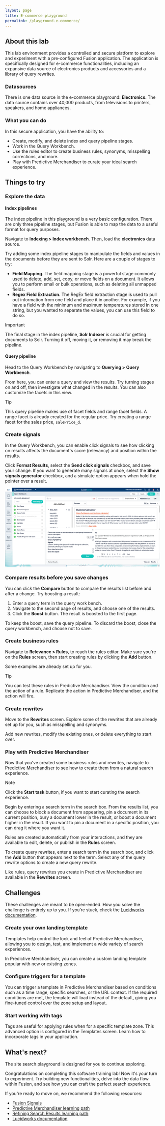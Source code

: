 ```yaml
---
layout: page
title: E-commerce playground
permalink: /playground-e-commerce/
---
```


<link rel="stylesheet" href="/lib/public/global-training.css">

## About this lab

This lab environment provides a controlled and secure platform to explore and experiment with a pre-configured Fusion application. The application is specifically designed for e-commerce functionalities, including an expansive data source of electronics products and accessories and a library of query rewrites. 


### Datasources

There is one data source in the e-commerce playground: **Electronics**. The data source contains over 40,000 products, from televisions to printers, speakers, and home appliances. 

### What you can do

In this secure application, you have the ability to:

* Create, modify, and delete index and query pipeline stages.
* Work in the Query Workbench. 
* Use the rules editor to create business rules, synonyms, misspelling corrections, and more. 
* Play with Predictive Merchandiser to curate your ideal search experience.

## Things to try

### Explore the data

#### Index pipelines

The index pipeline in this playground is a very basic configuration. There are only three pipeline stages, but Fusion is able to map the data to a useful format for query purposes.

Navigate to **Indexing > Index workbench**. Then, load the **electronics** data source. 

Try adding some index pipeline stages to manipulate the fields and values in the documents before they are sent to Solr. Here are a couple of stages to try:

* **Field Mapping**. The field mapping stage is a powerful stage commonly used to delete, add, set, copy, or move fields on a document. It allows you to perform small or bulk operations, such as deleting all unmapped fields.
* **Regex Field Extraction**. The RegEx field extraction stage is used to pull out information from one field and place it in another. For example, if you have a field with the minimum and maximum temperatures stored in one string, but you wanted to separate the values, you can use this field to do so. 

> [!IMPORTANT]  
> The final stage in the index pipeline, **Solr Indexer** is crucial for getting documents to Solr. Turning it off, moving it, or removing it may break the pipeline.


#### Query pipeline

Head to the Query Workbench by navigating to **Querying > Query Workbench**.

From here, you can enter a query and view the results. Try turning stages on and off, then investigate what changed in the results. You can also customize the facets in this view. 

> [!TIP]
> This query pipeline makes use of facet fields and range facet fields. A range facet is already created for the regular price. Try creating a range facet for the sales price, `salePrice_d`. 

### Create signals

In the Query Workbench, you can enable click signals to see how clicking on results affects the document's score (relevancy) and position within the results. 

Click **Format Results**, select the **Send click signals** checkbox, and save your change. If you want to generate many signals at once, select the **Show signals generator** checkbox, and a simulate option appears when hold the pointer over a result.

![Send click signals in Query Workbench](../../static/images/qwb-send-signals.png "Send click signals in Query Workbench")

### Compare results before you save changes

You can click the **Compare** button to compare the results list before and after a change. Try boosting a result:

1. Enter a query term in the query work bench.
1. Navigate to the second page of results, and choose one of the results. 
1. Click the **Boost** button. The result is boosted to the first page. 

To keep the boost, save the query pipeline. To discard the boost, close the query workbench, and choose not to save. 


### Create business rules

Navigate to **Relevance > Rules**, to reach the rules editor. Make sure you're on the **Rules** screen, then start creating rules by clicking the **Add** button. 

Some examples are already set up for you. 

> [!TIP]
> You can test these rules in Predictive Merchandiser. View the condition and the action of a rule. Replicate the action in Predictive Merchandiser, and the action will fire. 

### Create rewrites

Move to the **Rewrites** screen. Explore some of the rewrites that are already set up for you, such as misspelling and synonyms. 

Add new rewrites, modify the existing ones, or delete everything to start over.

### Play with Predictive Merchandiser

Now that you've created some business rules and rewrites, navigate to Predictive Merchandiser to see how to create them from a natural search experience. 

> [!NOTE]  
> Click the **Start task** button, if you want to start curating the search experience. 

Begin by entering a search term in the search box. From the results list, you can choose to block a document from appearing, pin a document in its current position, bury a document lower in the result, or boost a document higher in the result. If you want to pin a document in a specific position, you can drag it where you want it.

<!-- <div style="position: relative; padding-bottom: calc(51.78125% + 42px); height: 0;"><iframe src="https://app.supademo.com/embed/ft9Rms9EBaqQFnduqRt5P" allow="clipboard-write" frameborder="0" webkitallowfullscreen="true" mozallowfullscreen="true" allowfullscreen style="position: absolute; top: 0; left: 0; width: 100%; height: 100%;"></iframe></div> -->

Rules are created automatically from your interactions, and they are available to edit, delete, or publish in the **Rules** screen.

To create query rewrites, enter a search term in the search box, and click the **Add** button that appears next to the term. Select any of the query rewrite options to create a new query rewrite. 

<!-- <div style="position: relative; padding-bottom: calc(51.78125% + 42px); height: 0;"><iframe src="https://app.supademo.com/embed/V82C_bR_syCuDPuK48-PB" allow="clipboard-write" frameborder="0" webkitallowfullscreen="true" mozallowfullscreen="true" allowfullscreen style="position: absolute; top: 0; left: 0; width: 100%; height: 100%;"></iframe></div> -->

Like rules, query rewrites you create in Predictive Merchandiser are available in the **Rewrites** screen.

## Challenges

These challenges are meant to be open-ended. How you solve the challenge is entirely up to you. If you're stuck, check the [Lucidworks documentation](https://doc.lucidworks.com/). 

### Create your own landing template

Templates help control the look and feel of Predictive Merchandiser, allowing you to design, test, and implement a wide variety of search experiences.

In Predictive Merchandiser, you can create a custom landing template popular with new or existing zones. 

### Configure triggers for a template

You can trigger a template in Predictive Merchandiser based on conditions such as a time range, specific searches, or the URL context. If the required conditions are met, the template will load instead of the default, giving you fine-tuned control over the zone setup and layout. 

### Start working with tags

Tags are useful for applying rules when for a specific template zone. This advanced option is configured in the Templates screen. Learn how to incorporate tags in your application. 

## What's next?

The site search playground is designed for you to continue exploring. 

Congratulations on completing this software training lab! Now it's your turn to experiment. Try building new functionalities, delve into the data flow within Fusion, and see how you can craft the perfect search experience. 

If you're ready to move on, we recommend the following resources: 

* [Fusion Signals](https://academy.lucidworks.com/advanced-signals)
* [Predictive Merchandiser learning path](https://academy.lucidworks.com/path/predictive-merchandiser-learning-path)
* [Refining Search Results learning path](https://academy.lucidworks.com/path/refining-search-results)
* [Lucidworks documentation](https://doc.lucidworks.com/)